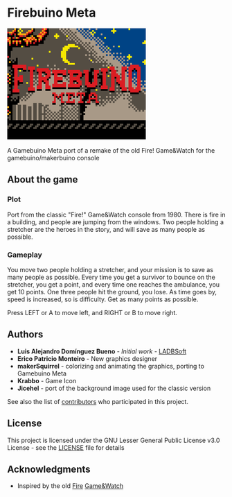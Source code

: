 # Firebuino Meta

![FireBuino!](https://github.com/makerSquirrel/makerbuino-firebuino/blob/master/img/enhanced/firebuinoTitlescreen.gif)

A Gamebuino Meta port of a remake of the old Fire! Game&amp;Watch for the gamebuino/makerbuino console

## About the game

### Plot
Port from the classic "Fire!" Game&Watch console from 1980. There is fire in a building, and people are jumping from the windows. Two people holding a stretcher are the heroes in the story, and will save as many people as possible.

### Gameplay

You move two people holding a stretcher, and your mission is to save as many people as possible. Every time you get a survivor to bounce on the stretcher, you get a point, and every time one reaches the ambulance, you get 10 points. One three people hit the ground, you lose. As time goes by, speed is increased, so is difficulty. Get as many points as possible.

Press LEFT or A to move left, and RIGHT or B to move right.

## Authors

* **Luis Alejandro Domínguez Bueno** - *Initial work* - [LADBSoft](https://github.com/LADBSoft)
* **Erico Patricio Monteiro** - New graphics designer
* **makerSquirrel** - colorizing and animating the graphics, porting to Gamebuino Meta
* **Krabbo** - Game Icon
* **Jicehel** - port of the background image used for the classic version

See also the list of [contributors](https://github.com/LADBSoft/makerbuino-firebuino/contributors) who participated in this project.

## License

This project is licensed under the GNU Lesser General Public License v3.0 License - see the [LICENSE](LICENSE) file for details

## Acknowledgments

* Inspired by the old [Fire](https://www.mariowiki.com/Fire_(Game_%26_Watch)) [Game&Watch](https://en.wikipedia.org/wiki/Game_%26_Watch)

